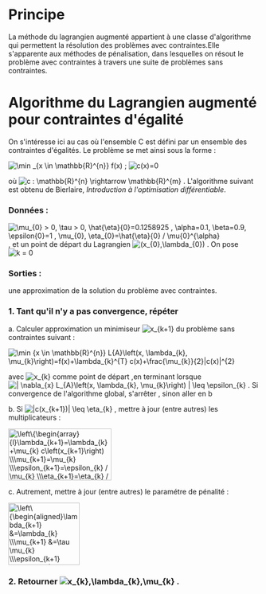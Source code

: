 # Principe

La méthode du lagrangien augmenté appartient à une classe d'algorithme qui
permettent la résolution des problèmes avec contraintes.Elle s'apparente aux méthodes de
pénalisation, dans lesquelles on résout le problème avec contraintes à travers une suite de
problèmes sans contraintes.

#  Algorithme du Lagrangien augmenté pour contraintes d'égalité

  On s'intéresse ici au cas où l'ensemble C est défini par un ensemble des contraintes d'égalités.
  Le problème se met ainsi sous la forme :
  
  ![\min _{x \in \mathbb{R}^{n}} f(x)](https://render.githubusercontent.com/render/math?math=%5Cmin%20_%7Bx%20%5Cin%20%5Cmathbb%7BR%7D%5E%7Bn%7D%7D%20f(x))   ;   ![c(x)=0](https://render.githubusercontent.com/render/math?math=c(x)%3D0)
  
où ![c : \mathbb{R}^{n} \rightarrow  \mathbb{R}^{m}](https://render.githubusercontent.com/render/math?math=c%20%3A%20%5Cmathbb%7BR%7D%5E%7Bn%7D%20%5Crightarrow%20%20%5Cmathbb%7BR%7D%5E%7Bm%7D) . L'algorithme suivant est obtenu de  Bierlaire, *Introduction à l'optimisation différentiable*.
  
 
### Données : 
![\mu_{0} > 0, \tau > 0, \hat{\eta}_{0}=0.1258925 ,  \alpha=0.1, \beta=0.9, \epsilon_{0}=1 ,  \mu_{0}, \eta_{0}=\hat{\eta}_{0} / \mu_{0}^{\alpha}](https://render.githubusercontent.com/render/math?math=%5Cmu_%7B0%7D%20%3E%200%2C%20%5Ctau%20%3E%200%2C%20%5Chat%7B%5Ceta%7D_%7B0%7D%3D0.1258925%20%2C%20%20%5Calpha%3D0.1%2C%20%5Cbeta%3D0.9%2C%20%5Cepsilon_%7B0%7D%3D1%20%2C%20%20%5Cmu_%7B0%7D%2C%20%5Ceta_%7B0%7D%3D%5Chat%7B%5Ceta%7D_%7B0%7D%20%2F%20%5Cmu_%7B0%7D%5E%7B%5Calpha%7D)  , et un point de départ du Lagrangien ![(x_{0},\lambda_{0})](https://render.githubusercontent.com/render/math?math=(x_%7B0%7D%2C%5Clambda_%7B0%7D)) . On pose ![k = 0](https://render.githubusercontent.com/render/math?math=k%20%3D%200)

### Sorties :
une approximation de la solution du problème avec contraintes.

### 1. Tant qu'il n'y a pas convergence, répéter
   a. Calculer approximation un minimiseur ![x_{k+1}](https://render.githubusercontent.com/render/math?math=x_%7Bk%2B1%7D) du problème sans contraintes suivant :
   
   ![\min _{x \in \mathbb{R}^{n}} L_{A}\left(x, \lambda_{k}, \mu_{k}\right)=f(x)+\lambda_{k}^{T} c(x)+\frac{\mu_{k}}{2}\|c(x)\|^{2}](https://render.githubusercontent.com/render/math?math=%5Cmin%20_%7Bx%20%5Cin%20%5Cmathbb%7BR%7D%5E%7Bn%7D%7D%20L_%7BA%7D%5Cleft(x%2C%20%5Clambda_%7Bk%7D%2C%20%5Cmu_%7Bk%7D%5Cright)%3Df(x)%2B%5Clambda_%7Bk%7D%5E%7BT%7D%20c(x)%2B%5Cfrac%7B%5Cmu_%7Bk%7D%7D%7B2%7D%5C%7Cc(x)%5C%7C%5E%7B2%7D)
   
avec ![x_{k}](https://render.githubusercontent.com/render/math?math=x_%7Bk%7D) comme point de départ ,en terminant lorsque ![\| \nabla_{x} L_{A}\left(x, \lambda_{k}, \mu_{k}\right) \| \leq \epsilon_{k}](https://render.githubusercontent.com/render/math?math=%5C%7C%20%5Cnabla_%7Bx%7D%20L_%7BA%7D%5Cleft(x%2C%20%5Clambda_%7Bk%7D%2C%20%5Cmu_%7Bk%7D%5Cright)%20%5C%7C%20%5Cleq%20%5Cepsilon_%7Bk%7D) .
Si convergence de l'algorithme global, s'arrêter , sinon aller en b

  b. Si ![\|c(x_{k+1})\| \leq \eta_{k}](https://render.githubusercontent.com/render/math?math=%5C%7Cc(x_%7Bk%2B1%7D)%5C%7C%20%5Cleq%20%5Ceta_%7Bk%7D) , mettre à jour (entre autres) les multiplicateurs :
  
   <img src="http://www.sciweavers.org/tex2img.php?eq=%5Cleft%5C%7B%5Cbegin%7Barray%7D%7Bl%7D%5Clambda_%7Bk%2B1%7D%3D%5Clambda_%7Bk%7D%2B%5Cmu_%7Bk%7D%20c%5Cleft%28x_%7Bk%2B1%7D%5Cright%29%20%5C%5C%5Cmu_%7Bk%2B1%7D%3D%5Cmu_%7Bk%7D%20%5C%5C%5Cepsilon_%7Bk%2B1%7D%3D%5Cepsilon_%7Bk%7D%20%2F%20%5Cmu_%7Bk%7D%20%5C%5C%5Ceta_%7Bk%2B1%7D%3D%5Ceta_%7Bk%7D%20%2F%20%5Cmu_%7Bk%7D%5E%7B%5Cbeta%7D%20%5C%5Ck_%7Bk%7D%3Dk%2B1%5Cend%7Barray%7D%5Cright.&bc=White&fc=Black&im=jpg&fs=12&ff=arev&edit=0" align="center" border="0" alt="\left\{\begin{array}{l}\lambda_{k+1}=\lambda_{k}+\mu_{k} c\left(x_{k+1}\right) \\\mu_{k+1}=\mu_{k} \\\epsilon_{k+1}=\epsilon_{k} / \mu_{k} \\\eta_{k+1}=\eta_{k} / \mu_{k}^{\beta} \\k_{k}=k+1\end{array}\right." width="207" height="104" />
  
  c. Autrement, mettre à jour (entre autres) le paramétre de pénalité :
  
   <img src="http://www.sciweavers.org/tex2img.php?eq=%5Cleft%5C%7B%5Cbegin%7Baligned%7D%5Clambda_%7Bk%2B1%7D%20%26%3D%5Clambda_%7Bk%7D%20%5C%5C%5Cmu_%7Bk%2B1%7D%20%26%3D%5Ctau%20%5Cmu_%7Bk%7D%20%5C%5C%5Cepsilon_%7Bk%2B1%7D%20%26%3D%5Cepsilon_%7B0%7D%20%2F%20%5Cmu_%7Bk%2B1%7D%20%5C%5C%5Ceta_%7Bk%2B1%7D%20%26%3D%5Chat%7B%5Ceta%7D_%7B0%7D%20%2F%20%5Cmu_%7Bk%2B1%7D%5E%7B%5Calpha%7D%20%5C%5Ck%20%26%3Dk%2B1%5Cend%7Baligned%7D%5Cright.&bc=White&fc=Black&im=jpg&fs=12&ff=arev&edit=0" align="center" border="0" alt="\left\{\begin{aligned}\lambda_{k+1} &=\lambda_{k} \\\mu_{k+1} &=\tau \mu_{k} \\\epsilon_{k+1} &=\epsilon_{0} / \mu_{k+1} \\\eta_{k+1} &=\hat{\eta}_{0} / \mu_{k+1}^{\alpha} \\k &=k+1\end{aligned}\right." width="143" height="125" />
  
### 2. Retourner ![x_{k},\lambda_{k},\mu_{k}](https://render.githubusercontent.com/render/math?math=x_%7Bk%7D%2C%5Clambda_%7Bk%7D%2C%5Cmu_%7Bk%7D) . 
